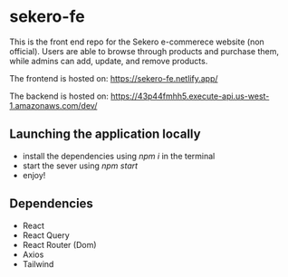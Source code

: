 # sekero-fe

This is the front end repo for the Sekero e-commerece website (non official). Users are able to browse through products and purchase them, while admins can add, update, and remove products.

The frontend is hosted on: https://sekero-fe.netlify.app/

The backend is hosted on: https://43p44fmhh5.execute-api.us-west-1.amazonaws.com/dev/

## Launching the application locally
- install the dependencies using *npm i* in the terminal
- start the sever using *npm start* 
- enjoy! 

## Dependencies
- React
- React Query
- React Router (Dom)
- Axios
- Tailwind

